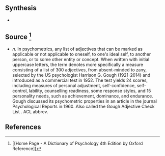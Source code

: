 ## Synthesis
- 
## Source [^1]
- $n$. In psychometrics, any list of adjectives that can be marked as applicable or not applicable to oneself, to one's ideal self, to another person, or to some other entity or concept. When written with initial uppercase letters, the term denotes more specifically a measure consisting of a list of 300 adjectives, from absent-minded to zany, selected by the US psychologist Harrison G. Gough (1921-2014) and introduced as a commercial test in 1952. The test yields 24 scores, including measures of personal adjustment, self-confidence, self-control, lability, counselling readiness, some response styles, and 15 personality needs, such as achievement, dominance, and endurance. Gough discussed its psychometric properties in an article in the journal Psychological Reports in 1960. Also called the Gough Adjective Check List . ACL abbrev.
## References

[^1]: [[Home Page - A Dictionary of Psychology 4th Edition by Oxford Reference]]